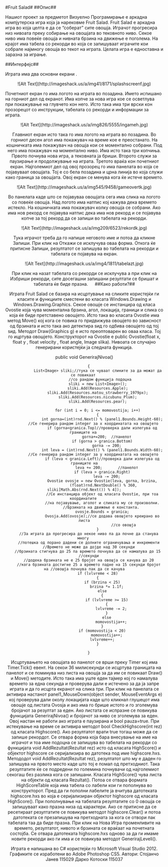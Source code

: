 #Fruit Salad#
##Опис##

Нашиот проект за предметот Визуелно Програмирање е аркадна компјутерска игра која ја нарековме Fruit Salad. 
Fruit Salad е аркадна игра во која целта е да се “соберат” сите овошја. Играчот прогресира низ нивоата преку собирање на овошјата во тековното ниво. Секое ниво има повеќе овошја и нивната брзина на движење е поголема.  На крајот има табела со рекорди во која се запишуваат играчите кои собрале најмногу овошја во текот на играта. Целата игра е едноставна и заразна за играње.

##Интерфејс##

Играта има два основни екрани .
 
 <center>![Alt Text](http://imageshack.us/a/img41/8171/splashscreenf.jpg)</center>
 
Почетниот екран го има логото на играта во позадина. Името испишано на горниот дел од екранот. Има копче за нова игра кое се осветлува при покажување на глувчето кон него. Исто така има три врски кон прозорецот со инструкции, табелата со рекорди и информации за играта.
 
 <center>![Alt Text](http://imageshack.us/a/img826/5555/ingameh.jpg)
 
Главниот екран исто така го има логото на играта во позадина. Во горниот десен агол има покажувач на време кое е преостанато. На кошничката има покажувач на овошја кои се моментално собрани. Под него има покажувач на моментално ниво. Има исто така три копчиња. Првото почнува нова игра, а тековната ја бриши. Второто служи за паузирање и продолжување на играта. Третото враќа кон почетниот екран. Најголемиот дел од овој прозорец го има панелата во која се појавуваат овошјата. Тој е со бела позадина и црна линија во која служи како граница за овошјата. Овој екран се менува кога ќе истече времето.
 
 <center>![Alt Text](http://imageshack.us/a/img545/9458/gameovertk.jpg)
 
Во панелата каде што се појавуваа овошјата сега има слика на логото со повеќе овошја. Над логото има натпис кој кажува дека времето истекло. На кошничката има покажувач колку овошја се собрани. Ако има нов рекорд се појавува натпис дека има нов рекорд и се појавува копче за тој рекорд да се запиши во табелата на рекорди.

 <center>![Alt Text](http://imageshack.us/a/img209/6523/rekordk.jpg)
 
Тука играчот треба да го напише неговото име и потоа да кликне Запиши. При клик на Откажи се исклучува оваа форма.
Откога ќе притисне Запиши, резултатот се запишува во табелата на рекорди и табелата се појавува на екран.

<center>![Alt Text](http://imageshack.us/a/img4/1811/tabelazt.jpg)
 
При клик на назат табелата со рекорди се исклучува а при клик на Избриши рекорди, сите досегашни запишани резултати се бришат и табелата ќе биде празна.
 
##Како работи?##

Играта Fruit Salad се базира на исцртување на сликите користејќи ги класите и функциите сместени во класата Windows.Drawing и Windows.Drawing.Graphics.
Секое овошје се инстанцира од класа Ovostie која чува моментална брзина, агол, локација, граници и слика со која ќе биде претставено овошјето. Исто така во класата Ovostie има метод Move() кој кога се повика го придвижува овошјето во зависност од брзината и исто така ако детектира ѕид го одбива овошјето од тој ѕид. Методот Draw(Graphics g) е исто преоптоварен во оваа класа. Тој го ицртува овошјето. Конструкторот на Ovostie е public Ovostie(float x, float y , float velocity , float angle, Image slika). 
Нивоата се случајно генерирани користејќи ја следната функција. 

public void GenerirajNivoa()

        {
                List<Image> sliki;//тука се чуваат сликите за да можат да се повикаат 
  				  //со рандом функција подоцна
                sliki = new List<Image>();
                sliki.Add(Resources.Apple);
                sliki.Add(Resources.matou_strawberry_1979px);
                sliki.Add(Resources.nicubunu_Plum);
                sliki.Add(Resources.pear);

                for (int i = 0; i <= momovostija; i++)
                {
                    int gorna=(int)rnd.Next() % (panel1.Bounds.Height-60);
			//Се генерира рандом integer за х координатата на овошјето
                    if (gorna<granica.Top)//проверка дали излегува од границите на 
                        gorna+=200;	 //панелот
                    if (gorna > granica.Bottom)
                        gorna -= 200;
                    int leva = (int)rnd.Next() % (panel1.Bounds.Width-60);
			//Се генерира рандом integer за у координатата на овошјето
                    if (leva < granica.Left)//проверка дали излегува од границите на
                        leva += 200;	   //панелот
                    if (leva > granica.Right)
                        leva -= 200;
                    Ovostie ovosje = new Ovostie(leva, gorna, brzina,
				     (float)rnd.NextDouble() % 360, sliki[Math.Abs(rnd.Next()) % 4]);
				    //Се инстанцира објект од класата Ovostie, при тоа координатите 
				    //на појавување, аголот и сликата му се произволни.
				   //Брзината на движење е константа.
                    ovosje.Bounds = granica;
                    Ovosja.Add(ovosje);//се додава овошјето креирано во листа
                                       //со овошја
                }
		//За играта да прогресира до некое ниво па да почне да станува многу 
		//потешка од порано дадени се долните ограничувања и инкременти
		//Времето не може да дојде над 30 секунди
		//брзината стигнува до 25 па времето почнува да се намалува до 15 
		//секунди
		//додека брзината не е 25 бројот на овошја се качува до 20
		//кога брзината достигне 25 а времето падне на 15 секунди бројот на //овошја почнува пак да се качува
                if (lvlvreme < 28)
                {
                    if (brzina < 25)
                        brzina *= 1.1f;
                    else
                    {
                        if (lvlvreme >= 15)
                        {
                            lvlvreme -= 2;
                        }
                        else
                            momovostija++;
                    }
                    if (momovostija < 20)
                        momovostija++;
                    lvlvreme++;
                }
                      
        }

Исцртувањето на овошјата во панелот се врши преку Timer кој има Timer.Tick() евент. На секои 36 милисекунди се исцртува границата на панелот и се поминува низ листа на овошја за да им се повикаат Draw() и Move() методите.
Исто така има уште еден тајмер кој го намалува времето за една секунда и проверува дали е истечено за да ја запре играта и да го исцрта екранот на слика три.
При клик на панелата се активира настанот  panel1_MouseDown(object sender, MouseEventArgs e) кој проверува дали околу локацијата каде што кликнал глушецот има овошје од листата Ovosja и ако има го брише истото и го зголемува бројачот за резултат за еден. Ако листата се испразне се повикува функцијата GenerirajNivoa() и  бројачот за ниво се зголемува за еден. Овој настан не работи ако играта е паузирана и bool pauza=true.
При истекување на време се активира методот bool CheckHighscore(int rez) од класата Highscore(). Ако резултатот врати true тогаш може да се запише рекордот. Се отвара форма која бара внесување на име на играчот и тоа име подоцна се запишува во табелата на рекорди со функцијата void AddRezultat(Rezultat rez) исто од класата HighScore() и објектот highscore се серијализира во датотека под име highscore.hxs. Метододот  void AddRezultat(Rezultat rez), резултатот што му е даден го запишува на првото место каде што тој е помал од претходниот. Така резултатите ќе се подредени по големина почнувачи од најголемиот секогаш без разлика кога се запишани. Класата HighScore() чува листа на објекти од класата Rezultat().
Потоа се отвара формата HighScoreTable која има табела со лабели кои ги пополнува во конструкторот. Пред да ги пополни лабелите ја вчитува датотеката highscore.hxs во која е серијализиран објектот highscore од класата HighScore(). При пополнување на табелата резултатите со 0 овошја се запишуваат како празна низа од карактери. Ако се притисне да се ресетираат резултатите се повикува методот highscore.Clear() и потоа датотеката се презапишува на претходната за кога се отвори пак табелата таа да биде празна.
При клик на Нова Игра променливите на времето, резултатот, нивото и брзината се враќаат на почетната состојба. Се отвара датотеката highscore.hxs одново за да ги имаме новите рекорди ако ги има и се повикува методот GenerirajLeveli().

Играта е напишана во C# користејќи го Microsoft Visual Studio 2012. Графиките се изработени во Adobe Photoshop CS5.
Автори:
Стојанчо Јанев 115029
Дарко Котоски 115037
